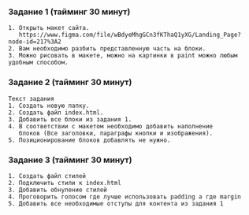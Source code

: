 ### Задание 1 (тайминг 30 минут)
    1. Открыть макет сайта.
       https://www.figma.com/file/wBdyeMhgGCn3fKThaQ1yXG/Landing_Page?node-id=217%3A2
    2. Вам необходимо разбить представленную часть на блоки.
    3. Можно рисовать в макете, можно на картинки в paint можно любым удобным способом.

### Задание 2 (тайминг 30 минут)
    Текст задания
    1. Создать новую папку.
    2. Создать файл index.html.
    3. Добавить все блоки из задания 1.
    4. В соответствии с макетом необходимо добавить наполнение
       блоков (Все заголовки, параграфы кнопки и изображения).
    5. Позиционирование блоков добавлять не нужно.

### Задание 3 (тайминг 30 минут)
    1. Создать файл стилей
    2. Подключить стили к index.html
    3. Добавить обнуление стилей
    4. Проговорить голосом где лучше использовать padding а где margin
    5. Добавить все необходимые отступы для контента из задания 1



